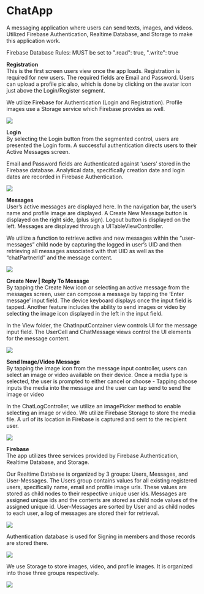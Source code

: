 # ChatApp
A messaging application where users can send texts, images, and videos.
Utilized Firebase Authentication, Realtime Database, and Storage to make this application work.

Firebase Database Rules:
MUST be set to ".read": true, ".write": true

**Registration**<br>
This is the first screen users view once the app loads. Registration is required for new users. The required fields are Email and Password. Users can upload a profile pic also, which is done by clicking on the avatar icon just above the Login/Register segment.

We utilize Firebase for Authentication (Login and Registration). Profile images use a Storage service which Firebase provides as well.

<img src="ChatApp_Screenshots/Screen Shot 2020-01-16 at 12.39.09 AM.png"> 
 
**Login**<br>
By selecting the Login button from the segmented control, users are presented the Login form. A successful authentication directs users to their Active Messages screen.

Email and Password fields are Authenticated against ‘users’ stored in the Firebase database. Analytical data, specifically creation date and login dates are recorded in Firebase Authentication.


<img src="ChatApp_Screenshots/Screen Shot 2020-01-16 at 12.39.25 AM.png"> 

**Messages**<br>
User’s active messages are displayed here. In the navigation bar, the user’s name and profile image are displayed. A Create New Message button is displayed on the right side, (plus sign). Logout button is displayed on the left.
Messages are displayed through a UITableViewController.

We utilize a function to retrieve active and new messages within the “user-messages” child node by capturing the logged in user’s UID and then retrieving all messages associated with that UID as well as the “chatPartnerId” and the message content.


<img src="ChatApp_Screenshots/Screen Shot 2020-01-16 at 12.39.39 AM.png"> 

**Create New | Reply To Message**<br>
By tapping the Create New icon or selecting an active message from the messages screen, user can compose a message by tapping the ‘Enter message’ input field. The device keyboard displays once the input field is tapped.
Another feature includes the ability to send images or video by selecting the image icon displayed in the left in the input field.

In the View folder, the ChatInputContainer view controls UI for the message input field. The UserCell and ChatMessage views control the UI elements for the message content.


<img src="ChatApp_Screenshots/Screen Shot 2020-01-16 at 12.39.50 AM.png"> 

**Send Image/Video Message**<br>
By tapping the image icon from the message input controller, users can select an image or video available on their device. Once a media type is selected, the user is prompted to either cancel or choose - Tapping choose inputs the media into the message and the user can tap send to send the image or video

In the ChatLogController, we utilize an imagePicker method to enable selecting an image or video. We utilize Firebase Storage to store the media file. A url of its location in Firebase is captured and sent to the recipient user. 

<img src="ChatApp_Screenshots/Screen Shot 2020-01-16 at 12.39.59 AM.png"> 

**Firebase**<br>
The app utilizes three services provided by Firebase Authentication, Realtime Database, and Storage.

Our Realtime Database is organized by 3 groups: Users, Messages, and User-Messages.
The Users group contains values for all existing registered users, specifically name, email and profile image urls. These values are stored as child nodes to their respective unique user ids.
Messages are assigned unique ids and the contents are stored as child node values of the assigned unique id.
User-Messages are sorted by User and as child nodes to each user, a log of messages are stored
their for retrieval.

<img src="ChatApp_Screenshots/Screen Shot 2020-01-16 at 12.40.48 AM.png"> 

Authentication database is used for Signing in members and those records are stored there.

<img src="ChatApp_Screenshots/Screen Shot 2020-01-16 at 12.41.18 AM.png"> 

We use Storage to store images, video, and profile images. It is organized into those three groups respectively.

<img src="ChatApp_Screenshots/Screen Shot 2020-01-16 at 12.41.28 AM.png"> 
